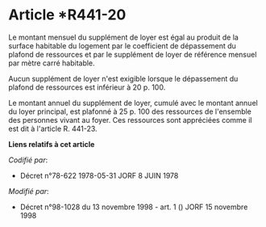 # Article *R441-20

Le montant mensuel du supplément de loyer est égal au produit de la surface habitable du logement par le coefficient de
dépassement du plafond de ressources et par le supplément de loyer de référence mensuel par mètre carré habitable.

Aucun supplément de loyer n'est exigible lorsque le dépassement du plafond de ressources est inférieur à 20 p. 100.

Le montant annuel du supplément de loyer, cumulé avec le montant annuel du loyer principal, est plafonné à 25 p. 100 des
ressources de l'ensemble des personnes vivant au foyer. Ces ressources sont appréciées comme il est dit à l'article R.
441-23.

**Liens relatifs à cet article**

_Codifié par_:

  - Décret n°78-622 1978-05-31 JORF 8 JUIN 1978

_Modifié par_:

  - Décret n°98-1028 du 13 novembre 1998 - art. 1 () JORF 15 novembre 1998
